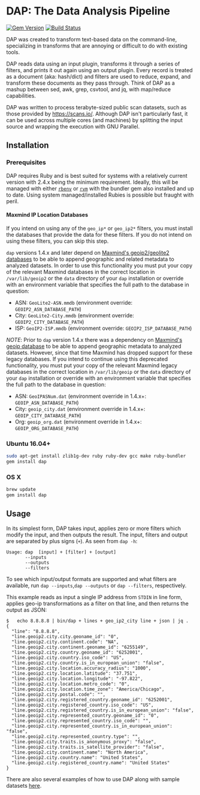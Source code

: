 # DAP: The Data Analysis Pipeline

[![Gem Version](https://badge.fury.io/rb/dap.svg)](http://badge.fury.io/rb/dap)
[![Build Status](https://travis-ci.org/rapid7/dap.svg?branch=master)](https://travis-ci.org/rapid7/dap)

DAP was created to transform text-based data on the command-line, specializing in transforms that are annoying or difficult to do with existing tools.

DAP reads data using an input plugin, transforms it through a series of filters, and prints it out again using an output plugin. Every record is treated as a document (aka: hash/dict) and filters are used to reduce, expand, and transform these documents as they pass through. Think of DAP as a mashup between sed, awk, grep, csvtool, and jq, with map/reduce capabilities.

DAP was written to process terabyte-sized public scan datasets, such as those provided by https://scans.io/. Although DAP isn't particularly fast, it can be used across multiple cores (and machines) by splitting the input source and wrapping the execution with GNU Parallel.



## Installation

### Prerequisites

DAP requires Ruby and is best suited for systems with a relatively current version with 2.4.x being the minimum requirement.
Ideally, this will be managed with either
[`rbenv`](https://github.com/rbenv/rbenv) or [`rvm`](https://rvm.io/) with the bundler gem also installed and up to date.
Using system managed/installed Rubies is possible but fraught with peril.

#### Maxmind IP Location Databases

If you intend on using any of the `geo_ip*` or `geo_ip2*` filters, you must
install the databases that provide the data for these filters.  If you do not
intend on using these filters, you can skip this step.

`dap` versions 1.4.x and later depend on [Maxmind's geoip2/geolite2
databases](https://dev.maxmind.com/geoip/geoip2/geolite2/) to be able to append
geographic and related metadata to analyzed datasets.  In order to use this
functionality you must put your copy of the relevant Maxmind databases in the
correct location in `/var/lib/geoip2` or the `data` directory of your `dap`
installation or override with an environment variable that specifies the full
path to the database in question:

* ASN: `GeoLite2-ASN.mmdb` (environment override: `GEOIP2_ASN_DATABASE_PATH`)
* City: `GeoLite2-City.mmdb` (environment override: `GEOIP2_CITY_DATABASE_PATH`)
* ISP: `GeoIP2-ISP.mmdb` (environment override: `GEOIP2_ISP_DATABASE_PATH`)

*NOTE*: Prior to `dap` version 1.4.x there was a dependency on [Maxmind's geoip
database](http://dev.maxmind.com/geoip/legacy/downloadable/)
to be able to append geographic metadata to analyzed datasets.  However, since
that time Maxmind has dropped support for these legacy databases.  If you
intend to continue using this deprecated functionality, you must put your copy
of the relevant Maxmind legacy databases in the correct location in
`/var/lib/geoip` or the `data` directory of your `dap` installation or override
with an environment variable that specifies the full path to the database in question:

* ASN: `GeoIPASNum.dat` (environment override in 1.4.x+: `GEOIP_ASN_DATABASE_PATH`)
* City: `geoip_city.dat` (environment override in 1.4.x+: `GEOIP_CITY_DATABASE_PATH`)
* Org: `geoip_org.dat` (environment override in 1.4.x+: `GEOIP_ORG_DATABASE_PATH`)

### Ubuntu 16.04+

```bash
sudo apt-get install zlib1g-dev ruby ruby-dev gcc make ruby-bundler
gem install dap
```

### OS X

```bash
brew update
gem install dap
```

## Usage

In its simplest form, DAP takes input, applies zero or more filters which modify the input, and then outputs the result.  The input, filters and output are separated by plus signs (`+`).  As seen from `dap -h`:

```
Usage: dap  [input] + [filter] + [output]
       --inputs
       --outputs
       --filters
```

To see which input/output formats are supported and what filters are available, run `dap --inputs`,`dap --outputs` or `dap --filters`, respectively.

This example reads as input a single IP address from `STDIN` in line form, applies geo-ip transformations as a filter on that line, and then returns the output as JSON:

```
$   echo 8.8.8.8 | bin/dap + lines + geo_ip2_city line + json | jq .
{
  "line": "8.8.8.8",
  "line.geoip2.city.city.geoname_id": "0",
  "line.geoip2.city.continent.code": "NA",
  "line.geoip2.city.continent.geoname_id": "6255149",
  "line.geoip2.city.country.geoname_id": "6252001",
  "line.geoip2.city.country.iso_code": "US",
  "line.geoip2.city.country.is_in_european_union": "false",
  "line.geoip2.city.location.accuracy_radius": "1000",
  "line.geoip2.city.location.latitude": "37.751",
  "line.geoip2.city.location.longitude": "-97.822",
  "line.geoip2.city.location.metro_code": "0",
  "line.geoip2.city.location.time_zone": "America/Chicago",
  "line.geoip2.city.postal.code": "",
  "line.geoip2.city.registered_country.geoname_id": "6252001",
  "line.geoip2.city.registered_country.iso_code": "US",
  "line.geoip2.city.registered_country.is_in_european_union": "false",
  "line.geoip2.city.represented_country.geoname_id": "0",
  "line.geoip2.city.represented_country.iso_code": "",
  "line.geoip2.city.represented_country.is_in_european_union": "false",
  "line.geoip2.city.represented_country.type": "",
  "line.geoip2.city.traits.is_anonymous_proxy": "false",
  "line.geoip2.city.traits.is_satellite_provider": "false",
  "line.geoip2.city.continent.name": "North America",
  "line.geoip2.city.country.name": "United States",
  "line.geoip2.city.registered_country.name": "United States"
}
```

There are also several examples of how to use DAP along with sample datasets [here](samples).
